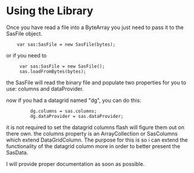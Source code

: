 # Using the Library #

Once you have read a file into a ByteArray you just need to pass it to the SasFile object.

`     var sas:SasFile = new SasFile(bytes);   `

or if you need to

```
     var sas:SasFile = new SasFile();
     sas.loadFromBytes(bytes);
```

the SasFile will read the binary file and populate two properties for you to use:  columns and dataProvider.

now if you had a datagrid named "dg", you can do this:
```
         dg.columns = sas.columns;
         dg.dataProvider = sas.dataProvider;
```

it is not required to set the datagrid columns flash will figure them out on there own.  the columns property is an ArrayCollection or SasColumns which extend DataGridColumn.  The purpose for this is so i can extend the functionality of the datagrid column more in order to better present the SasData.


I will provide proper documentation as soon as possible.